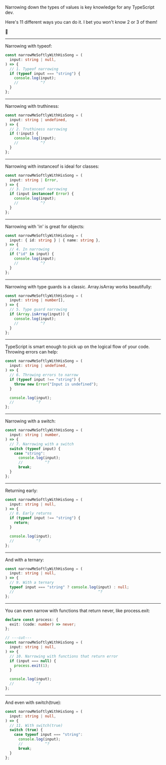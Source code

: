 Narrowing down the types of values is key knowledge for any TypeScript dev.

Here's 11 different ways you can do it. I bet you won't know 2 or 3 of them!

🧵

---

Narrowing with typeof:

```ts twoslash
const narrowMeSoftlyWithHisSong = (
  input: string | null,
) => {
  // 1. Typeof narrowing
  if (typeof input === "string") {
    console.log(input);
    //          ^?
  }
};
```

---

Narrowing with truthiness:

```ts twoslash
const narrowMeSoftlyWithHisSong = (
  input: string | undefined,
) => {
  // 2. Truthiness narrowing
  if (!input) {
    console.log(input);
    //          ^?
  }
};
```

---

Narrowing with instanceof is ideal for classes:

```ts twoslash
const narrowMeSoftlyWithHisSong = (
  input: string | Error,
) => {
  // 3. Instanceof narrowing
  if (input instanceof Error) {
    console.log(input);
    //          ^?
  }
};
```

---

Narrowing with 'in' is great for objects:

```ts twoslash
const narrowMeSoftlyWithHisSong = (
  input: { id: string } | { name: string },
) => {
  // 4. In narrowing
  if ("id" in input) {
    console.log(input);
    //          ^?
  }
};
```

---

Narrowing with type guards is a classic. Array.isArray works beautifully:

```ts twoslash
const narrowMeSoftlyWithHisSong = (
  input: string | number[],
) => {
  // 5. Type guard narrowing
  if (Array.isArray(input)) {
    console.log(input);
    //          ^?
  }
};
```

---

TypeScript is smart enough to pick up on the logical flow of your code. Throwing errors can help:

```ts twoslash
const narrowMeSoftlyWithHisSong = (
  input: string | undefined,
) => {
  // 6. Throwing errors to narrow
  if (typeof input !== "string") {
    throw new Error("Input is undefined");
  }

  console.log(input);
  //          ^?
};
```

---

Narrowing with a switch:

```ts twoslash
const narrowMeSoftlyWithHisSong = (
  input: string | number,
) => {
  // 7. Narrowing with a switch
  switch (typeof input) {
    case "string":
      console.log(input);
      //          ^?
      break;
  }
};
```

---

Returning early:

```ts twoslash
const narrowMeSoftlyWithHisSong = (
  input: string | null,
) => {
  // 8. Early returns
  if (typeof input !== "string") {
    return;
  }

  console.log(input);
  //          ^?
};
```

---

And with a ternary:

```ts twoslash
const narrowMeSoftlyWithHisSong = (
  input: string | null,
) => {
  // 9. With a ternary
  typeof input === "string" ? console.log(input) : null;
  //                                      ^?
};
```

---

You can even narrow with functions that return never, like process.exit:

```ts twoslash
declare const process: {
  exit: (code: number) => never;
};

// ---cut---
const narrowMeSoftlyWithHisSong = (
  input: string | null,
) => {
  // 10. Narrowing with functions that return error
  if (input === null) {
    process.exit(1);
  }

  console.log(input);
  //          ^?
};
```

---

And even with switch(true):

```ts twoslash
const narrowMeSoftlyWithHisSong = (
  input: string | null,
) => {
  // 11. With switch(true)
  switch (true) {
    case typeof input === "string":
      console.log(input);
      //          ^?
      break;
  }
};
```
